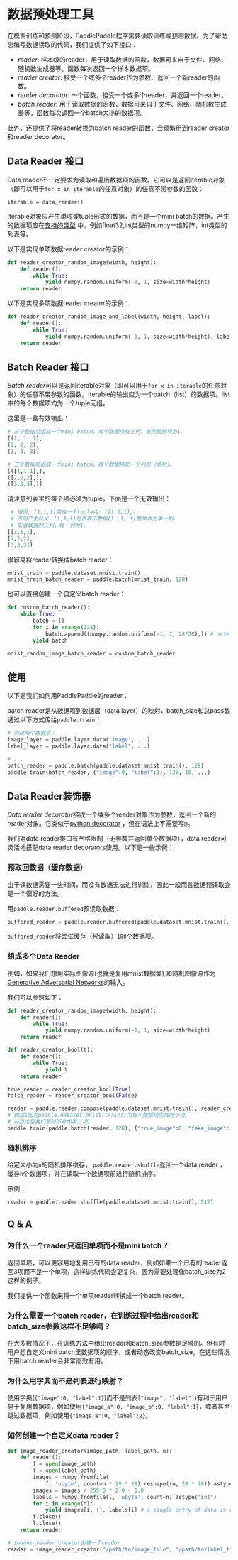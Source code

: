 # 数据预处理工具

在模型训练和预测阶段，PaddlePaddle程序需要读取训练或预测数据。为了帮助您编写数据读取的代码，我们提供了如下接口：

- *reader*: 样本级的reader，用于读取数据的函数，数据可来自于文件、网络、随机数生成器等，函数每次返回一个样本数据项。
- *reader creator*: 接受一个或多个reader作为参数、返回一个新reader的函数。
- *reader decorator*: 一个函数，接受一个或多个reader，并返回一个reader。
- *batch reader*: 用于读取数据的函数，数据可来自于文件、网络、随机数生成器等，函数每次返回一个batch大小的数据项。

此外，还提供了将reader转换为batch reader的函数，会频繁用到reader creator和reader decorator。

## Data Reader 接口
Data reader不一定要求为读取和遍历数据项的函数。它可以是返回iterable对象（即可以用于`for x in iterable`的任意对象）的任意不带参数的函数：

```
iterable = data_reader()
```

Iterable对象应产生单项或tuple形式的数据，而不是一个mini batch的数据。产生的数据项应在[支持的类型](./feeding_data.html#fluid) 中，例如float32,int类型的numpy一维矩阵，int类型的列表等。

以下是实现单项数据reader creator的示例：

```python
def reader_creator_random_image(width, height):
    def reader():
        while True:
            yield numpy.random.uniform(-1, 1, size=width*height)
    return reader
```

以下是实现多项数据reader creator的示例：

```python
def reader_creator_random_image_and_label(width, height, label):
    def reader():
        while True:
            yield numpy.random.uniform(-1, 1, size=width*height), label
    return reader
```

## Batch Reader 接口
*Batch reader*可以是返回iterable对象（即可以用于`for x in iterable`的任意对象）的任意不带参数的函数。Iterable的输出应为一个batch（list）的数据项。list中的每个数据项均为一个tuple元组。

这里是一些有效输出：

```python
# 三个数据项组成一个mini batch。每个数据项有三列，每列数据项为1。
[(1, 1, 1),
(2, 2, 2),
(3, 3, 3)]

# 三个数据项组成一个mini batch。每个数据项是一个列表（单列）。
[([1,1,1],),
([2,2,2],),
([3,3,3],)]
```

请注意列表里的每个项必须为tuple，下面是一个无效输出：
```python
 # 错误, [1,1,1]需在一个tuple内: ([1,1,1],).
 # 否则产生歧义，[1,1,1]是否表示数据[1, 1, 1]整体作为单一列。
 # 或者数据的三列，每一列为1。
[[1,1,1],
[2,2,2],
[3,3,3]]
```

很容易将reader转换成batch reader：

```python
mnist_train = paddle.dataset.mnist.train()
mnist_train_batch_reader = paddle.batch(mnist_train, 128)
```

也可以直接创建一个自定义batch reader：

```python
def custom_batch_reader():
    while True:
        batch = []
        for i in xrange(128):
            batch.append((numpy.random.uniform(-1, 1, 28*28),)) # note that it's a tuple being appended.
        yield batch

mnist_random_image_batch_reader = custom_batch_reader
```

## 使用
以下是我们如何用PaddlePaddle的reader：

batch reader是从数据项到数据层（data layer）的映射，batch_size和总pass数通过以下方式传给`paddle.train`：

```python
# 创建两个数据层：
image_layer = paddle.layer.data("image", ...)
label_layer = paddle.layer.data("label", ...)

# ...
batch_reader = paddle.batch(paddle.dataset.mnist.train(), 128)
paddle.train(batch_reader, {"image":0, "label":1}, 128, 10, ...)
```

## Data Reader装饰器
*Data reader decorator*接收一个或多个reader对象作为参数，返回一个新的reader对象。它类似于[python decorator](https://wiki.python.org/moin/PythonDecorators) ，但在语法上不需要写`@`。

我们对data reader接口有严格限制（无参数并返回单个数据项），data reader可灵活地搭配data reader decorators使用。以下是一些示例：

### 预取回数据（缓存数据）
由于读数据需要一些时间，而没有数据无法进行训练，因此一般而言数据预读取会是一个很好的方法。

用`paddle.reader.buffered`预读取数据：

```python
buffered_reader = paddle.reader.buffered(paddle.dataset.mnist.train(), 100)
```

`buffered_reader`将尝试缓存（预读取）`100`个数据项。

### 组成多个Data Reader
例如，如果我们想用实际图像源(也就是复用mnist数据集),和随机图像源作为[Generative Adversarial Networks](https://arxiv.org/abs/1406.2661)的输入。

我们可以参照如下：

```python
def reader_creator_random_image(width, height):
    def reader():
        while True:
            yield numpy.random.uniform(-1, 1, size=width*height)
    return reader

def reader_creator_bool(t):
    def reader():
        while True:
            yield t
    return reader

true_reader = reader_creator_bool(True)
false_reader = reader_creator_bool(False)

reader = paddle.reader.compose(paddle.dataset.mnist.train(), reader_creator_random_image(20, 20), true_reader, false_reader)
# 跳过1因为paddle.dataset.mnist.train()为每个数据项生成两个项。
# 并且这里我们暂时不考虑第二项。
paddle.train(paddle.batch(reader, 128), {"true_image":0, "fake_image": 2, "true_label": 3, "false_label": 4}, ...)
```

### 随机排序
给定大小为`n`的随机排序缓存， `paddle.reader.shuffle`返回一个data reader ，缓存`n`个数据项，并在读取一个数据项前进行随机排序。

示例：
```python
reader = paddle.reader.shuffle(paddle.dataset.mnist.train(), 512)
```

## Q & A

### 为什么一个reader只返回单项而不是mini batch？

返回单项，可以更容易地复用已有的data reader，例如如果一个已有的reader返回3项而不是一个单项，这样训练代码会更复杂，因为需要处理像batch_size为2这样的例子。

我们提供一个函数来将一个单项reader转换成一个batch reader。

### 为什么需要一个batch reader，在训练过程中给出reader和batch_size参数这样不足够吗？

在大多数情况下，在训练方法中给出reader和batch_size参数是足够的。但有时用户想自定义mini batch里数据项的顺序，或者动态改变batch_size。在这些情况下用batch reader会非常高效有用。

### 为什么用字典而不是列表进行映射？

使用字典(`{"image":0, "label":1}`)而不是列表`["image", "label"]`)有利于用户易于复用数据项，例如使用`{"image_a":0, "image_b":0, "label":1}`，或者甚至跳过数据项，例如使用`{"image_a":0, "label":2}`。


### 如何创建一个自定义data reader？
```python
def image_reader_creator(image_path, label_path, n):
    def reader():
        f = open(image_path)
        l = open(label_path)
        images = numpy.fromfile(
            f, 'ubyte', count=n * 28 * 28).reshape((n, 28 * 28)).astype('float32')
        images = images / 255.0 * 2.0 - 1.0
        labels = numpy.fromfile(l, 'ubyte', count=n).astype("int")
        for i in xrange(n):
            yield images[i, :], labels[i] # a single entry of data is created each time
        f.close()
        l.close()
    return reader

# images_reader_creator创建一个reader
reader = image_reader_creator("/path/to/image_file", "/path/to/label_file", 1024)
```
